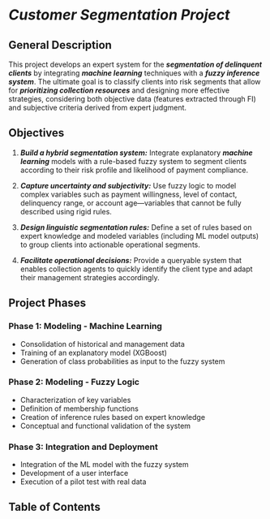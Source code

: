 # ***Customer Segmentation Project***

## General Description

This project develops an expert system for the ***segmentation of delinquent clients*** by integrating ***machine learning*** techniques with a ***fuzzy inference system***. The ultimate goal is to classify clients into risk segments that allow for ***prioritizing collection resources*** and designing more effective strategies, considering both objective data (features extracted through FI) and subjective criteria derived from expert judgment.

## Objectives

1. ***Build a hybrid segmentation system:*** Integrate explanatory ***machine learning*** models with a rule-based fuzzy system to segment clients according to their risk profile and likelihood of payment compliance.

2. ***Capture uncertainty and subjectivity:*** Use fuzzy logic to model complex variables such as payment willingness, level of contact, delinquency range, or account age—variables that cannot be fully described using rigid rules.

3. ***Design linguistic segmentation rules:*** Define a set of rules based on expert knowledge and modeled variables (including ML model outputs) to group clients into actionable operational segments.

4. ***Facilitate operational decisions:*** Provide a queryable system that enables collection agents to quickly identify the client type and adapt their management strategies accordingly.

## Project Phases

### Phase 1: Modeling - Machine Learning
- Consolidation of historical and management data
- Training of an explanatory model (XGBoost)
- Generation of class probabilities as input to the fuzzy system

### Phase 2: Modeling - Fuzzy Logic
- Characterization of key variables
- Definition of membership functions
- Creation of inference rules based on expert knowledge
- Conceptual and functional validation of the system

### Phase 3: Integration and Deployment
- Integration of the ML model with the fuzzy system
- Development of a user interface
- Execution of a pilot test with real data

## Table of Contents

```{tableofcontents}
